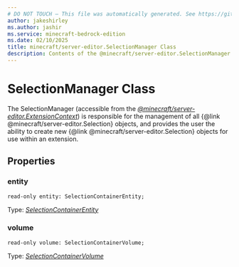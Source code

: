 ```yaml
---
# DO NOT TOUCH — This file was automatically generated. See https://github.com/mojang/minecraftapidocsgenerator to modify descriptions, examples, etc.
author: jakeshirley
ms.author: jashir
ms.service: minecraft-bedrock-edition
ms.date: 02/10/2025
title: minecraft/server-editor.SelectionManager Class
description: Contents of the @minecraft/server-editor.SelectionManager class.
---
```

# SelectionManager Class

The SelectionManager (accessible from the [*@minecraft/server-editor.ExtensionContext*](../../../scriptapi/minecraft/server-editor/ExtensionContext.md)) is responsible for the management of all {@link @minecraft/server-editor.Selection} objects, and provides the user the ability to create new {@link @minecraft/server-editor.Selection} objects for use within an extension.

## Properties

### **entity**
`read-only entity: SelectionContainerEntity;`

Type: [*SelectionContainerEntity*](SelectionContainerEntity.md)

### **volume**
`read-only volume: SelectionContainerVolume;`

Type: [*SelectionContainerVolume*](SelectionContainerVolume.md)
